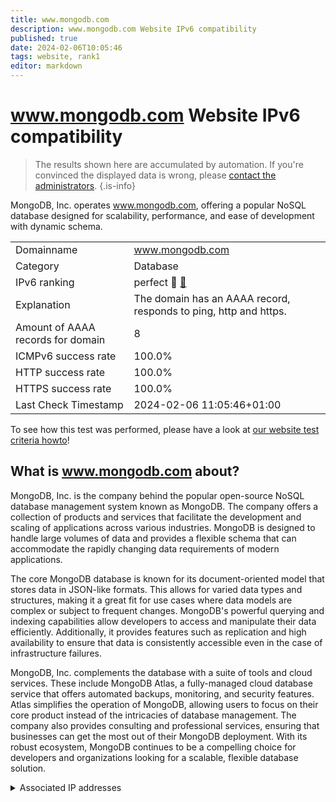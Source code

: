```yaml
---
title: www.mongodb.com
description: www.mongodb.com Website IPv6 compatibility
published: true
date: 2024-02-06T10:05:46
tags: website, rank1
editor: markdown
---
```


# www.mongodb.com Website IPv6 compatibility

> The results shown here are accumulated by automation. If you're convinced the displayed data is wrong, please [contact the administrators](/howto/chat). 
{.is-info}

MongoDB, Inc. operates www.mongodb.com, offering a popular NoSQL database designed for scalability, performance, and ease of development with dynamic schema.


|   |   |
| - | - |
| Domainname | www.mongodb.com
| Category | Database |
| IPv6 ranking | perfect :1st_place_medal: [🔗](/howto/ranking) |
| Explanation | The domain has an AAAA record, responds to ping, http and https. |
| Amount of AAAA records for domain | 8 |
| ICMPv6 success rate | 100.0%|
| HTTP success rate | 100.0% |
| HTTPS success rate | 100.0% |
| Last Check Timestamp | 2024-02-06 11:05:46+01:00 |

To see how this test was performed, please have a look at [our website test criteria howto](/howto/testcriteria/website)!


## What is www.mongodb.com about?
MongoDB, Inc. is the company behind the popular open-source NoSQL database management system known as MongoDB. The company offers a collection of products and services that facilitate the development and scaling of applications across various industries. MongoDB is designed to handle large volumes of data and provides a flexible schema that can accommodate the rapidly changing data requirements of modern applications.

The core MongoDB database is known for its document-oriented model that stores data in JSON-like formats. This allows for varied data types and structures, making it a great fit for use cases where data models are complex or subject to frequent changes. MongoDB's powerful querying and indexing capabilities allow developers to access and manipulate their data efficiently. Additionally, it provides features such as replication and high availability to ensure that data is consistently accessible even in the case of infrastructure failures.

MongoDB, Inc. complements the database with a suite of tools and cloud services. These include MongoDB Atlas, a fully-managed cloud database service that offers automated backups, monitoring, and security features. Atlas simplifies the operation of MongoDB, allowing users to focus on their core product instead of the intricacies of database management. The company also provides consulting and professional services, ensuring that businesses can get the most out of their MongoDB deployment. With its robust ecosystem, MongoDB continues to be a compelling choice for developers and organizations looking for a scalable, flexible database solution.



<details>
<summary>Associated IP addresses</summary>

2600:9000:2490:3200:7:7859:3840:93a1

2600:9000:2490:3c00:7:7859:3840:93a1

2600:9000:2490:7000:7:7859:3840:93a1

2600:9000:2490:7a00:7:7859:3840:93a1

2600:9000:2490:8c00:7:7859:3840:93a1

2600:9000:2490:ca00:7:7859:3840:93a1

2600:9000:2490:e00:7:7859:3840:93a1

2600:9000:2490:2800:7:7859:3840:93a1

</details>
